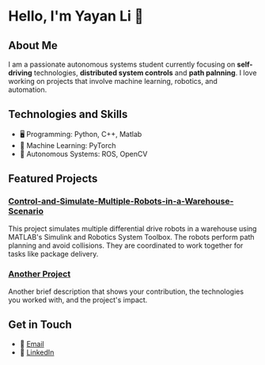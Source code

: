 # Hello, I'm Yayan Li 👋

## About Me
I am a passionate autonomous systems student currently focusing on **self-driving** technologies, **distributed system controls** and **path palnning**. I love working on projects that involve machine learning, robotics, and automation.

## Technologies and Skills
- 🖥️ Programming: Python, C++, Matlab
- 🧠 Machine Learning: PyTorch
- 🚗 Autonomous Systems: ROS, OpenCV

## Featured Projects
### [Control-and-Simulate-Multiple-Robots-in-a-Warehouse-Scenario](https://github.com/Aynlai/Control-and-Simulate-Multiple-Robots-in-a-Warehouse-Scenario)
This project simulates multiple differential drive robots in a warehouse using MATLAB's Simulink and Robotics System Toolbox. The robots perform path planning and avoid collisions. They are coordinated to work together for tasks like package delivery.

### [Another Project]()
Another brief description that shows your contribution, the technologies you worked with, and the project's impact.

## Get in Touch
- 📧 [Email](aynlai99@gmail.com)
- 💼 [LinkedIn]()
